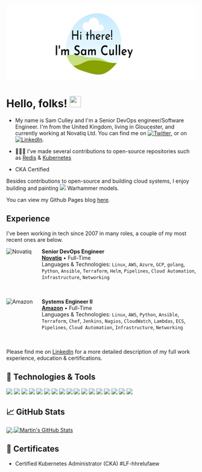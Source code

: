 <p align="center">
  <img width="600" height="200" src="https://raw.githubusercontent.com/sculley/sculley/main/readme_header.png">
</p>

# Hello, folks! <img src="https://raw.githubusercontent.com/MartinHeinz/MartinHeinz/master/wave.gif" width="30px" height="30px" />

* My name is Sam Culley and I'm a Senior DevOps engineer/Software Engineer. I'm from the United Kingdom, living in Gloucester, and currently working at Novatiq Ltd. You can find me on [![Twitter][1.2]][1], or on [![LinkedIn][3.2]][3].

* 👨🏻‍💻 I've made several contributions to open-source repositories such as [Redis](https://github.com/redis/redis-py/pull/1723) & [Kubernetes](https://github.com/kubernetes/website/pulls?q=is%3Apr+is%3Aclose+author%3Asculley+)

* CKA Certified

Besides contributions to open-source and building cloud systems, I enjoy building and painting <img width="32" heigh="32" src="https://upload.wikimedia.org/wikipedia/en/thumb/f/fe/Games_Workshop_logo.svg/1024px-Games_Workshop_logo.svg.png" /> Warhammer models.

You can view my Github Pages blog [here](https://sculley.github.io/).

## Experience

I've been working in tech since 2007 in many roles, a couple of my most recent ones are below.

[<img align="left" height="94px" width="94px" alt="Novatiq" src="https://www.canny-creative.com/wp-content/uploads/2020/04/novatiq-header-image-logo-555x455.jpg"/>](https://www.novatiq.com/)

**Senior DevOps Engineer** \
[**Novatiq**](https://www.novatiq.com/) • Full-Time \
Languages & Technologies: `Linux`, `AWS`, `Azure`, `GCP`, `golang`, `Python`, `Ansible`, `Terraform`, `Helm`, `Pipelines`, `Cloud Automation`, `Infrastructure`, `Networking` \
<br/>
<br/>

[<img align="left" height="94px" width="94px" alt="Amazon" src="https://m.media-amazon.com/images/G/02/gc/designs/livepreview/amzn_logo_squid_noto_email_v2016_uk-main._CB463270308_.png"/>](https://www.amazon.com/)

**Systems Engineer II** \
[**Amazon**](https://www.amazon.com/) • Full-Time \
Languages & Technologies: `Linux`, `AWS`, `Python`, `Ansible`, `Terraform`, `Chef`, `Jenkins`, `Nagios`, `CloudWatch`, `Lambdas`, `ECS`, `Pipelines`, `Cloud Automation`, `Infrastructure`, `Networking` \
<br/>
<br/>

Please find me on [LinkedIn]((https://www.linkedin.com/in/sam-culley-4763a53a/)) for a more detailed description of my full work experience, education & certifications.

## 🔧 Technologies & Tools

![](https://img.shields.io/badge/OS-Linux-informational?style=for-the-badge&logo=appveyor&logo=linux&logoColor=white&color=blue)
![](https://img.shields.io/badge/OS-Windows-informational?style=for-the-badge&logo=linux&logoColor=white&color=blue)
![](https://img.shields.io/badge/Editor-IntelliJ_IDEA-informational?style=for-the-badge&logo=intellij-idea&logoColor=white&color=blue)
![](https://img.shields.io/badge/Code-Python-informational?style=for-the-badge&logo=python&logoColor=white&color=blue)
![](https://img.shields.io/badge/Code-JavaScript-informational?style=for-the-badge&logo=javascript&logoColor=white&color=blue)
![](https://img.shields.io/badge/Code-Golang-informational?style=for-the-badge&logo=go&logoColor=white&color=blue)
![](https://img.shields.io/badge/Code-Make-informational?style=for-the-badge&logo=cmake&logoColor=white&color=blue)
![](https://img.shields.io/badge/Shell-Bash-informational?style=for-the-badge&logo=gnu-bash&logoColor=white&color=blue)
![](https://img.shields.io/badge/Tools-PostgreSQL-informational?style=for-the-badge&logo=postgresql&logoColor=white&color=blue)
![](https://img.shields.io/badge/Tools-MySQL-informational?style=for-the-badge&logo=mysql&logoColor=white&color=blue)
![](https://img.shields.io/badge/Tools-Docker-informational?style=for-the-badge&logo=docker&logoColor=white&color=blue)
![](https://img.shields.io/badge/Tools-Kubernetes-informational?style=for-the-badge&logo=kubernetes&logoColor=white&color=blue)
![](https://img.shields.io/badge/IaC-Helm-informational?style=for-the-badge&logo=helm&logoColor=white&color=blue)
![](https://img.shields.io/badge/Cloud-Digital_Ocean-informational?style=for-the-badge&logo=digitalocean&logoColor=white&color=blue)
![](https://img.shields.io/badge/Cloud-AWS-informational?style=for-the-badge&logo=aws&logoColor=white&color=blue)
![](https://img.shields.io/badge/Cloud-Azure-informational?style=for-the-badge&logo=azure&logoColor=white&color=blue)
![](https://img.shields.io/badge/IaC-Terraform-informational?style=for-the-badge&logo=terraform&logoColor=white&color=blue)

## &#x1f4c8; GitHub Stats

<a href="https://github.com/sculley/sculley">
  <img align="center" src="https://github-readme-stats.vercel.app/api/top-langs/?username=sculley&hide=java,html,tex&title_color=ffffff&text_color=c9cacc&icon_color=2bbc8a&bg_color=1d1f21&langs_count=3" />
</a>
<a href="https://github.com/sculley/sculley">
  <img align="center" src="https://github-readme-stats.vercel.app/api?username=sculley&show_icons=true&line_height=27&count_private=true&title_color=ffffff&text_color=c9cacc&icon_color=2bbc8a&bg_color=1d1f21" alt="Martin's GitHub Stats" />
</a>

## 📜 Certificates

- Certified Kubernetes Administrator (CKA) #LF-hhrelufaew

[1.1]: http://i.imgur.com/tXSoThF.png (twitter icon with padding)
[2.1]: http://i.imgur.com/0o48UoR.png (github icon with padding)

[1.2]: http://i.imgur.com/wWzX9uB.png (twitter icon without padding)
[2.2]: http://i.imgur.com/9I6NRUm.png (github icon without padding)
[3.2]: https://raw.githubusercontent.com/MartinHeinz/MartinHeinz/master/linkedin-3-16.png (LinkedIn icon without padding)

[1]: https://twitter.com/culley
[2]: https://github.com/sculley
[3]: https://www.linkedin.com/in/sam-culley-4763a53a
